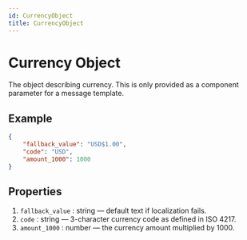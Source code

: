 ```yaml
---
id: CurrencyObject
title: CurrencyObject
---
```


# Currency Object
The object describing currency. This is only provided as a component parameter for a message template.

## Example
```json
{
    "fallback_value": "USD$1.00",
    "code": "USD",
    "amount_1000": 1000
}
```

## Properties
1. `fallback_value` : string — default text if localization fails.
2. `code` : string — 3-character currency code as defined in ISO 4217.
3. `amount_1000` : number — the currency amount multiplied by 1000.
